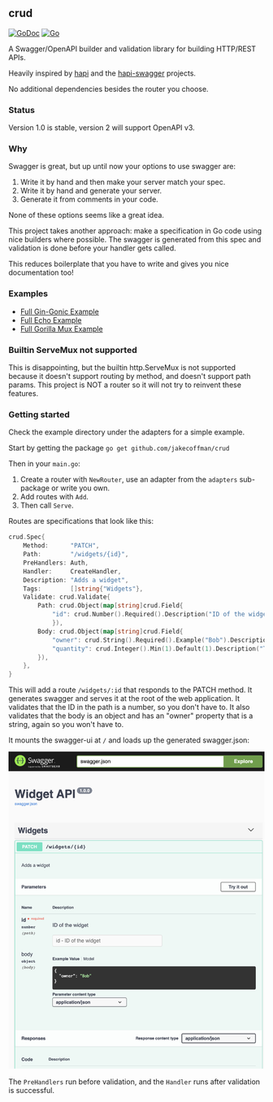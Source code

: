## crud

[![GoDoc](https://godoc.org/github.com/jakecoffman/crud?status.svg)](https://godoc.org/github.com/jakecoffman/crud)
[![Go](https://github.com/jakecoffman/crud/actions/workflows/go.yml/badge.svg)](https://github.com/jakecoffman/crud/actions/workflows/go.yml)

A Swagger/OpenAPI builder and validation library for building HTTP/REST APIs.

Heavily inspired by [hapi](https://hapi.dev/) and the [hapi-swagger](https://github.com/glennjones/hapi-swagger) projects.

No additional dependencies besides the router you choose.

### Status

Version 1.0 is stable, version 2 will support OpenAPI v3.

### Why

Swagger is great, but up until now your options to use swagger are:

1. Write it by hand and then make your server match your spec.
2. Write it by hand and generate your server.
3. Generate it from comments in your code.

None of these options seems like a great idea.

This project takes another approach: make a specification in Go code using nice builders where possible. The swagger is generated from this spec and validation is done before your handler gets called. 

This reduces boilerplate that you have to write and gives you nice documentation too!

### Examples

- [Full Gin-Gonic Example](adapters/gin-adapter/example)
- [Full Echo Example](adapters/echo-adapter/example)
- [Full Gorilla Mux Example](adapters/gorilla-adapter/example)

### Builtin ServeMux not supported

This is disappointing, but the builtin http.ServeMux is not supported because it doesn't support routing by method, and doesn't support path params. This project is NOT a router so it will not try to reinvent these features.

### Getting started

Check the example directory under the adapters for a simple example.

Start by getting the package `go get github.com/jakecoffman/crud`

Then in your `main.go`:

1. Create a router with `NewRouter`, use an adapter from the `adapters` sub-package or write you own.
2. Add routes with `Add`.
3. Then call `Serve`.

Routes are specifications that look like this:

```go
crud.Spec{
	Method:      "PATCH",
	Path:        "/widgets/{id}",
	PreHandlers: Auth,
	Handler:     CreateHandler,
	Description: "Adds a widget",
	Tags:        []string{"Widgets"},
	Validate: crud.Validate{
		Path: crud.Object(map[string]crud.Field{
			"id": crud.Number().Required().Description("ID of the widget"),
        	}),
		Body: crud.Object(map[string]crud.Field{
			"owner": crud.String().Required().Example("Bob").Description("Widget owner's name"),
			"quantity": crud.Integer().Min(1).Default(1).Description("The amount requested")
		}),
	},
}
```

This will add a route `/widgets/:id` that responds to the PATCH method. It generates swagger and serves it at the root of the web application. It validates that the ID in the path is a number, so you don't have to. It also validates that the body is an object and has an "owner" property that is a string, again so you won't have to.

It mounts the swagger-ui at `/` and loads up the generated swagger.json:

![screenshot](/screenshot.png?raw=true "Swagger")

The `PreHandlers` run before validation, and the `Handler` runs after validation is successful.
